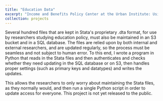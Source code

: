 ```yaml
---
title: "Education Data"
excerpt: "Income and Benefits Policy Center at the Urban Institute: Using Python to seamlessly maintain a network of datasets across Stata, SQL and S3 formats."
collection: projects
---
```


Several hundred files that are kept in Stata's proprietary .dta format, for use by researchers studying education policy, must also be maintained in an S3 bucket and in a SQL database.  The files are relied upon by both internal and external researchers, and are updated regularly, so the process must be seamless and not subject to human error.  To this end, I wrote a program in Python that reads in the Stata files and then authenticates and checks whether they need updating in the SQL database or on S3, then handles proper settings (such as primary keys and datatypes) and writes the updates.  

This allows the researchers to only worry about maintaining the Stata files, as they normally would, and then run a single Python script in order to update access for everyone.  This project is not yet released to the public.